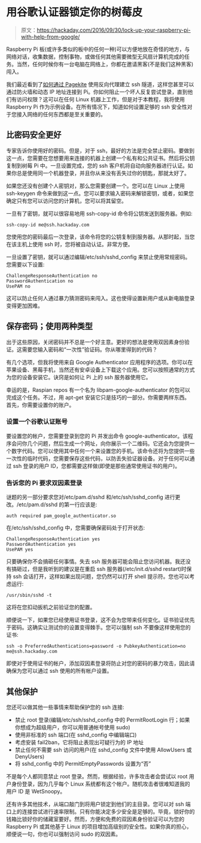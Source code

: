 # 用谷歌认证器锁定你的树莓皮

> 原文：<https://hackaday.com/2016/09/30/lock-up-your-raspberry-pi-with-help-from-google/>

Raspberry Pi 板(或许多类似的板中的任何一种)可以方便地放在奇怪的地方，与网络对话，收集数据，控制事物，或做任何其他需要微型无风扇计算机完成的任务。当然，任何时候你有一台电脑在网络上，你都在邀请黑客(不是我们这种黑客)闯入。

我们最近看到了[如何通过 Pagekite](http://hackaday.com/2016/09/21/how-to-run-a-pagekite-server-to-expose-your-raspberry-pi/) 使用反向代理建立 ssh 隧道，这样您甚至可以通过防火墙和动态 IP 地址连接到 Pi。你如何阻止一个坏人反复尝试登录，直到他们有访问权限？这可以在任何 Linux 机器上工作，但是对于本教程，我将使用 Raspberry Pi 作为示例设备。在所有情况下，知道如何设置足够的 ssh 安全性对于您接入网络的任何东西都是至关重要的。

## 比密码安全更好

专家告诉你使用好的密码。但是，对于 ssh，最好的方法是完全禁止密码。要做到这一点，您需要在您想要用来连接的机器上创建一个私有和公共证书。然后将公钥复制到树莓 Pi 中。一旦设置完成，您的 ssh 客户机将自动向服务器进行认证。如果你总是使用同一个机器登录，并且你从来没有丢失过你的钥匙，那就太好了。

如果您还没有创建个人密钥对，那么您需要创建一个。您可以在 Linux 上使用 ssh-keygen 命令来做到这一点。您可以要求输入密码来解锁密钥，或者，如果您确定只有您可以访问您的计算机，您可以将其留空。

一旦有了密钥，就可以很容易地用 ssh-copy-id 命令将公钥发送到服务器。例如:

```
ssh-copy-id me@ssh.hackaday.com
```

您使用您的密码最后一次登录，该命令将您的公钥复制到服务器。从那时起，当您在该主机上使用 ssh 时，您将被自动认证。非常方便。

一旦设置了密钥，就可以通过编辑/etc/ssh/sshd_config 来禁止使用常规密码。您需要以下设置:

```
ChallengeResponseAuthentication no
PasswordAuthentication no
UsePAM no
```

这可以防止任何人通过暴力猜测密码来闯入。这也使得设置新用户或从新电脑登录变得更加困难。

## 保存密码；使用两种类型

出于这些原因，关闭密码并不总是一个好主意。更好的想法是使用双因素身份验证。这需要您输入密码和“一次性”验证码。你从哪里得到的代码？

有几个选项，但我将使用来自 Google Authenticator 应用程序的选项。你可以在苹果设备、黑莓手机，当然还有安卓设备上下载这个应用。您可以按照通常的方式为您的设备安装它。诀窍是如何让 Pi 上的 ssh 服务器使用它。

幸运的是，Raspian repos 有一个名为 libpam-google-authenticator 的包可以完成这个任务。不过，用 apt-get 安装它只是技巧的一部分。你需要两样东西。首先，你需要设置你的账户。

### 设置一个谷歌认证账号

要设置您的帐户，您需要登录到您的 Pi 并发出命令 google-authenticator。该程序会问你几个问题，然后生成一个网址，向你展示一个二维码。它还会为您提供一个数字代码。您可以使用其中任何一个来设置您的手机。该命令还将为您提供一些一次性的临时代码，您需要保存这些代码，以防丢失验证器设备。对于任何可以通过 ssh 登录的用户 ID，您都需要这样做(即使是那些通常使用证书的用户)。

### 告诉您的 Pi 要求双因素登录

谜题的另一部分要求您对/etc/pam.d/sshd 和/etc/ssh/sshd_config 进行更改。/etc/pam.d/sshd 的第一行应该是:

```
auth required pam_google_authenticator.so
```

在/etc/ssh/sshd_config 中，您需要确保密码处于打开状态:

```
ChallengeResponseAuthentication yes
PasswordAuthentication yes
UsePAM yes
```

只要确保你不会搞砸任何事情。失去 ssh 服务器可能会阻止您访问机器。我还没有搞砸过，但是我听到的建议是在重启 ssh 服务器(/etc/init.d/sshd restart)时保持 ssh 会话打开，这样如果出现问题，您仍然可以打开 shell 提示符。您也可以考虑运行:

```
/usr/sbin/sshd -t
```

这将在您扣动扳机之前验证您的配置。

顺便说一下，如果您已经使用证书登录，这不会为您带来任何变化。证书验证优先于密码。这确实让测试你的设置变得棘手。您可以强制 ssh 不要像这样使用您的证书:

```
ssh -o PreferredAuthentications=password -o PubkeyAuthentication=no me@ssh.hackaday.com
```

即使对于使用证书的帐户，添加双因素登录将防止对您的密码的暴力攻击，因此请确保为您可以通过 ssh 使用的所有帐户设置。

## 其他保护

您还可以做其他一些事情来帮助保护您的 ssh 连接:

*   禁止 root 登录(编辑/etc/ssh/sshd_config 中的 PermitRootLogin 行；如果你想成为超级用户，你可以用普通帐号使用 sudo)
*   使用非标准的 ssh 端口(在 sshd_config 中编辑端口)
*   考虑安装 fail2ban，它将阻止表现出可疑行为的 IP 地址
*   禁止任何不需要 ssh 访问的用户(在 sshd_config 文件中使用 AllowUsers 或 DenyUsers)
*   将 sshd_config 中的 PermitEmptyPasswords 设置为“否”

不是每个人都同意禁止 root 登录。然而，根据经验，许多攻击者会尝试以 root 用户身份登录，因为几乎每个 Linux 系统都有这个帐户。随机攻击者很难知道我的用户 ID 是 WetSnoopy。

还有许多其他技术，从端口敲门到将用户锁定到他们的主目录。您可以对 ssh 端口上的连接尝试进行速率限制。只有你能决定多少安全是足够的。毕竟，锁好你的钱箱比锁好你的储藏室要好。然而，方便和免费的双因素身份验证可以为您的 Raspberry Pi 或其他基于 Linux 的项目增加高级别的安全性。如果你真的担心，顺便说一句，你也可以强制访问 sudo 的双因素。